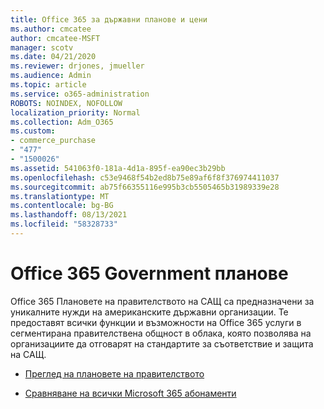 ```yaml
---
title: Office 365 за държавни планове и цени
ms.author: cmcatee
author: cmcatee-MSFT
manager: scotv
ms.date: 04/21/2020
ms.reviewer: drjones, jmueller
ms.audience: Admin
ms.topic: article
ms.service: o365-administration
ROBOTS: NOINDEX, NOFOLLOW
localization_priority: Normal
ms.collection: Adm_O365
ms.custom:
- commerce_purchase
- "477"
- "1500026"
ms.assetid: 541063f0-181a-4d1a-895f-ea90ec3b29bb
ms.openlocfilehash: c53e9468f54b2ed8b75e89af6f8f376974411037
ms.sourcegitcommit: ab75f66355116e995b3cb5505465b31989339e28
ms.translationtype: MT
ms.contentlocale: bg-BG
ms.lasthandoff: 08/13/2021
ms.locfileid: "58328733"
---
```

# <a name="office-365-government-plans"></a>Office 365 Government планове

Office 365 Плановете на правителството на САЩ са предназначени за уникалните нужди на американските държавни организации. Те предоставят всички функции и възможности на Office 365 услуги в сегментирана правителствена общност в облака, която позволява на организациите да отговарят на стандартите за съответствие и защита на САЩ.
  
- [Преглед на плановете на правителството](https://products.office.com/government/compare-office-365-government-plans)

- [Сравняване на всички Microsoft 365 абонаменти](https://products.office.com/business/compare-more-office-365-for-business-plans)